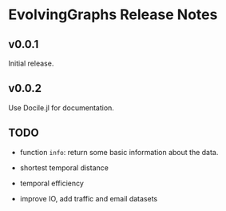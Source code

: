 EvolvingGraphs Release Notes
============================

v0.0.1
------

Initial release.

v0.0.2
------

Use Docile.jl for documentation.

TODO
----

* function `info`: return some basic information about the data.

* shortest temporal distance

* temporal efficiency

* improve IO, add traffic and email datasets

